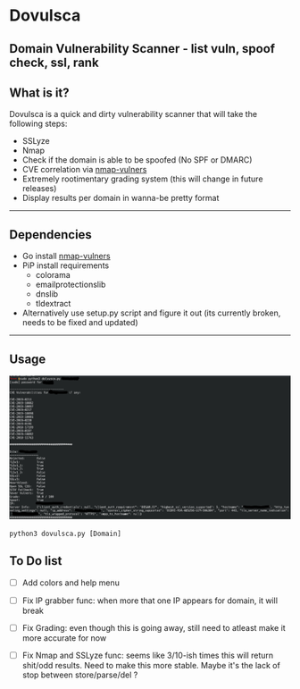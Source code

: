 # Dovulsca
Domain Vulnerability Scanner - list vuln, spoof check, ssl, rank
---
**What is it?**
---
Dovulsca is a quick and dirty vulnerability scanner that will take the following steps:

  * SSLyze
  * Nmap
  * Check if the domain is able to be spoofed (No SPF or DMARC)
  * CVE correlation via [nmap-vulners](https://github.com/vulnersCom/nmap-vulners)
  * Extremely rootimentary grading system (this will change in future releases)
  * Display results per domain in wanna-be pretty format
--- 
**Dependencies**
---
 * Go install [nmap-vulners](https://github.com/vulnersCom/nmap-vulners)
 * PiP install requirements
   * colorama
   * emailprotectionslib
   * dnslib
   * tldextract
 * Alternatively use setup.py script and figure it out (its currently broken, needs to be fixed and updated)
---
 **Usage**
--- 
 ![Example](/example.jpg)

```
python3 dovulsca.py [Domain]
```
To Do list
---
- [ ] Add colors and help menu 
- [ ] Fix IP grabber func: when more that one IP appears for domain, it will break
- [ ] Fix Grading: even though this is going away, still need to atleast make it more accurate for now
- [ ] Fix Nmap and SSLyze func: seems like 3/10-ish times this will return shit/odd results. Need to make this more stable. Maybe it's the lack of stop between store/parse/del ? 

